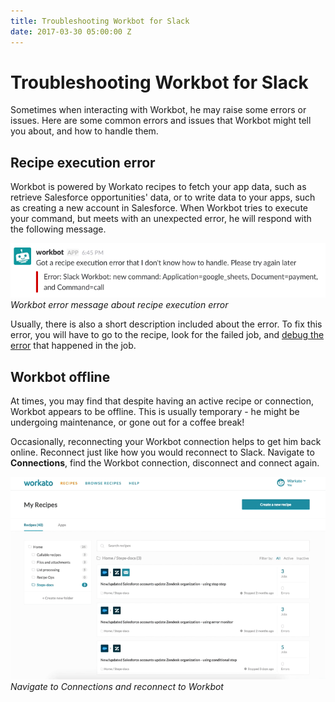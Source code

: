 ```yaml
---
title: Troubleshooting Workbot for Slack
date: 2017-03-30 05:00:00 Z
---
```


# Troubleshooting Workbot for Slack
Sometimes when interacting with Workbot, he may raise some errors or issues. Here are some common errors and issues that Workbot might tell you about, and how to handle them.

## Recipe execution error
Workbot is powered by Workato recipes to fetch your app data, such as retrieve Salesforce opportunities' data, or to write data to your apps, such as creating a new account in Salesforce. When Workbot tries to execute your command, but meets with an unexpected error, he will respond with the following message.

![workbot recipe execution](/assets/images/workbot/troubleshooting-workbot/troubleshooting-workbot-1.png)
*Workbot error message about recipe execution error*

Usually, there is also a short description included about the error. To fix this error, you will have to go to the recipe, look for the failed job, and [debug the error](/recipes/jobs.md#job-details) that happened in the job.

## Workbot offline
At times, you may find that despite having an active recipe or connection, Workbot appears to be offline. This is usually temporary - he might be undergoing maintenance, or gone out for a coffee break!

Occasionally, reconnecting your Workbot connection helps to get him back online. Reconnect just like how you would reconnect to Slack. Navigate to **Connections**, find the Workbot connection, disconnect and connect again.

![Reconnect Workbot connection](/assets/images/workbot/troubleshooting-workbot/reconnect-connections.gif)
*Navigate to Connections and reconnect to Workbot*

